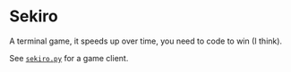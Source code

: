 # Sekiro

A terminal game, it speeds up over time, you need to code to win (I think).

See [`sekiro.py`](sekiro.py) for a game client.
